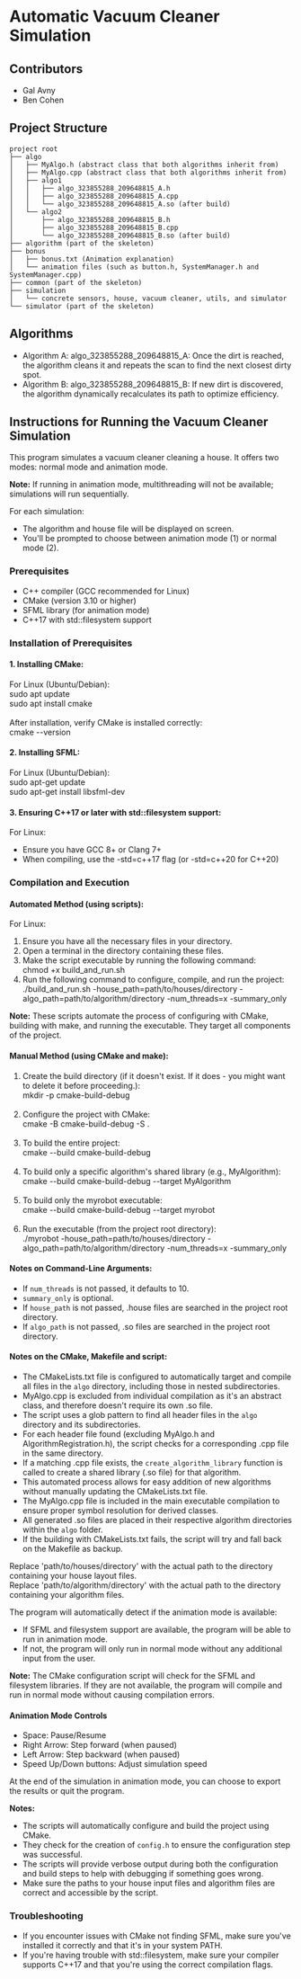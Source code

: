 # Automatic Vacuum Cleaner Simulation

## Contributors
- Gal Avny
- Ben Cohen

## Project Structure
```
project root
├── algo
│   ├── MyAlgo.h (abstract class that both algorithms inherit from)
│   ├── MyAlgo.cpp (abstract class that both algorithms inherit from)
│   ├── algo1
│   │   ├── algo_323855288_209648815_A.h
│   │   ├── algo_323855288_209648815_A.cpp
│   │   └── algo_323855288_209648815_A.so (after build)
│   └── algo2
│       ├── algo_323855288_209648815_B.h
│       ├── algo_323855288_209648815_B.cpp
│       └── algo_323855288_209648815_B.so (after build)
├── algorithm (part of the skeleton)
├── bonus
│   ├── bonus.txt (Animation explanation)
│   └── animation files (such as button.h, SystemManager.h and SystemManager.cpp)
├── common (part of the skeleton)
├── simulation
│   └── concrete sensors, house, vacuum cleaner, utils, and simulator
└── simulator (part of the skeleton)
```

## Algorithms

- Algorithm A: algo_323855288_209648815_A: Once the dirt is reached, the algorithm cleans it and repeats the scan to find the next closest dirty spot.
- Algorithm B: algo_323855288_209648815_B: If new dirt is discovered, the algorithm dynamically recalculates its path to optimize efficiency.


## Instructions for Running the Vacuum Cleaner Simulation

This program simulates a vacuum cleaner cleaning a house. It offers two modes: normal mode and animation mode.

**Note:** If running in animation mode, multithreading will not be available; simulations will run sequentially.

For each simulation:
- The algorithm and house file will be displayed on screen.
- You'll be prompted to choose between animation mode (1) or normal mode (2).


### Prerequisites

- C++ compiler (GCC recommended for Linux)
- CMake (version 3.10 or higher)
- SFML library (for animation mode)
- C++17 with std::filesystem support

### Installation of Prerequisites

#### 1. Installing CMake:
   For Linux (Ubuntu/Debian):\
   sudo apt update\
   sudo apt install cmake\
   <br>
   After installation, verify CMake is installed correctly:\
   cmake --version
   
#### 2. Installing SFML:
   For Linux (Ubuntu/Debian):\
   sudo apt-get update\
   sudo apt-get install libsfml-dev

#### 3. Ensuring C++17 or later with std::filesystem support:
   For Linux:
   - Ensure you have GCC 8+ or Clang 7+
   - When compiling, use the -std=c++17 flag (or -std=c++20 for C++20)

### Compilation and Execution

#### Automated Method (using scripts):

For Linux:
1. Ensure you have all the necessary files in your directory.
2. Open a terminal in the directory containing these files.
3. Make the script executable by running the following command:\
   chmod +x build_and_run.sh
4. Run the following command to configure, compile, and run the project:\
   ./build_and_run.sh -house_path=path/to/houses/directory -algo_path=path/to/algorithm/directory -num_threads=x -summary_only

**Note:** These scripts automate the process of configuring with CMake, building with make, and running the executable. They target all components of the project.

#### Manual Method (using CMake and make):

1. Create the build directory (if it doesn't exist. If it does - you might want to delete it before proceeding.):\
   mkdir -p cmake-build-debug\
   <br>
2. Configure the project with CMake:\
   cmake -B cmake-build-debug -S .\
   <br>
3. To build the entire project:\
   cmake --build cmake-build-debug\
   <br>
4. To build only a specific algorithm's shared library (e.g., MyAlgorithm):\
   cmake --build cmake-build-debug --target MyAlgorithm\
   <br>
5. To build only the myrobot executable:\
   cmake --build cmake-build-debug --target myrobot\
   <br>
6. Run the executable (from the project root directory):\
   ./myrobot -house_path=path/to/houses/directory -algo_path=path/to/algorithm/directory -num_threads=x -summary_only

#### Notes on Command-Line Arguments:
- If `num_threads` is not passed, it defaults to 10.
- `summary_only` is optional.
- If `house_path` is not passed, .house files are searched in the project root directory.
- If `algo_path` is not passed, .so files are searched in the project root directory.

#### Notes on the CMake, Makefile and script:
- The CMakeLists.txt file is configured to automatically target and compile all files in the `algo` directory, including those in nested subdirectories.
- MyAlgo.cpp is excluded from individual compilation as it's an abstract class, and therefore doesn't require its own .so file.
- The script uses a glob pattern to find all header files in the `algo` directory and its subdirectories.
- For each header file found (excluding MyAlgo.h and AlgorithmRegistration.h), the script checks for a corresponding .cpp file in the same directory.
- If a matching .cpp file exists, the `create_algorithm_library` function is called to create a shared library (.so file) for that algorithm.
- This automated process allows for easy addition of new algorithms without manually updating the CMakeLists.txt file.
- The MyAlgo.cpp file is included in the main executable compilation to ensure proper symbol resolution for derived classes.
- All generated .so files are placed in their respective algorithm directories within the `algo` folder.
- If the building with CMakeLists.txt fails, the script will try and fall back on the Makefile as backup.

Replace 'path/to/houses/directory' with the actual path to the directory containing your house layout files.\
Replace 'path/to/algorithm/directory' with the actual path to the directory containing your algorithm files.

The program will automatically detect if the animation mode is available:
- If SFML and filesystem support are available, the program will be able to run in animation mode.
- If not, the program will only run in normal mode without any additional input from the user.

**Note:** The CMake configuration script will check for the SFML and filesystem libraries. If they are not available,
the program will compile and run in normal mode without causing compilation errors.

#### Animation Mode Controls
- Space: Pause/Resume
- Right Arrow: Step forward (when paused)
- Left Arrow: Step backward (when paused)
- Speed Up/Down buttons: Adjust simulation speed

At the end of the simulation in animation mode, you can choose to export the results or quit the program.

**Notes:**
- The scripts will automatically configure and build the project using CMake.
- They check for the creation of `config.h` to ensure the configuration step was successful.
- The scripts will provide verbose output during both the configuration and build steps to help with debugging if something goes wrong.
- Make sure the paths to your house input files and algorithm files are correct and accessible by the script.

### Troubleshooting
- If you encounter issues with CMake not finding SFML, make sure you've installed it correctly and that it's in your system PATH.
- If you're having trouble with std::filesystem, make sure your compiler supports C++17 and that you're using the correct compilation flags.
